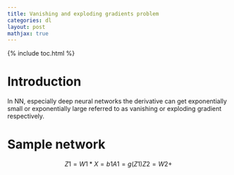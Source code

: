 ```yaml
---
title: Vanishing and exploding gradients problem
categories: dl
layout: post
mathjax: true
---
```


{% include toc.html %}

# Introduction

In NN, especially deep neural networks the derivative can get exponentially small or exponentially large referred to as vanishing or exploding gradient respectively. 



# Sample network

$$
Z1 = W1*X = b1
A1 = g(Z1)
Z2 = W2+
$$

